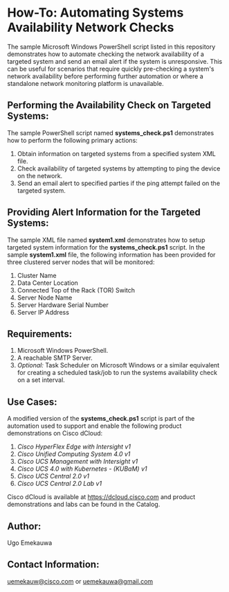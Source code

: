 # How-To: Automating Systems Availability Network Checks

The sample Microsoft Windows PowerShell script listed in this repository demonstrates how to automate checking the network availability of a targeted system and send an email alert if the system is unresponsive. This can be useful for scenarios that require quickly pre-checking a system's network availability before performing further automation or where a standalone network monitoring platform is unavailable.

## Performing the Availability Check on Targeted Systems:
The sample PowerShell script named **systems_check.ps1** demonstrates how to perform the following primary actions:
1. Obtain information on targeted systems from a specified system XML file.
2. Check availability of targeted systems by attempting to ping the device on the network.
3. Send an email alert to specified parties if the ping attempt failed on the targeted system.

## Providing Alert Information for the Targeted Systems:
The sample XML file named **system1.xml** demonstrates how to setup targeted system information for the **systems_check.ps1** script. In the sample **system1.xml** file, the following information has been provided for three clustered server nodes that will be monitored:
1. Cluster Name
2. Data Center Location
3. Connected Top of the Rack (TOR) Switch
4. Server Node Name
5. Server Hardware Serial Number
6. Server IP Address

## Requirements:
1. Microsoft Windows PowerShell.
2. A reachable SMTP Server.
3. _Optional:_ Task Scheduler on Microsoft Windows or a similar equivalent for creating a scheduled task/job to run the systems availability check on a set interval.

## Use Cases:
A modified version of the **systems_check.ps1** script is part of the automation used to support and enable the following product demonstrations on Cisco dCloud:

1. _Cisco HyperFlex Edge with Intersight v1_
2. _Cisco Unified Computing System 4.0 v1_
3. _Cisco UCS Management with Intersight v1_
4. _Cisco UCS 4.0 with Kubernetes - (KUBaM) v1_
5. _Cisco UCS Central 2.0 v1_
6. _Cisco UCS Central 2.0 Lab v1_

Cisco dCloud is available at https://dcloud.cisco.com and product demonstrations and labs can be found in the Catalog.

## Author:
Ugo Emekauwa

## Contact Information:
uemekauw@cisco.com or uemekauwa@gmail.com
